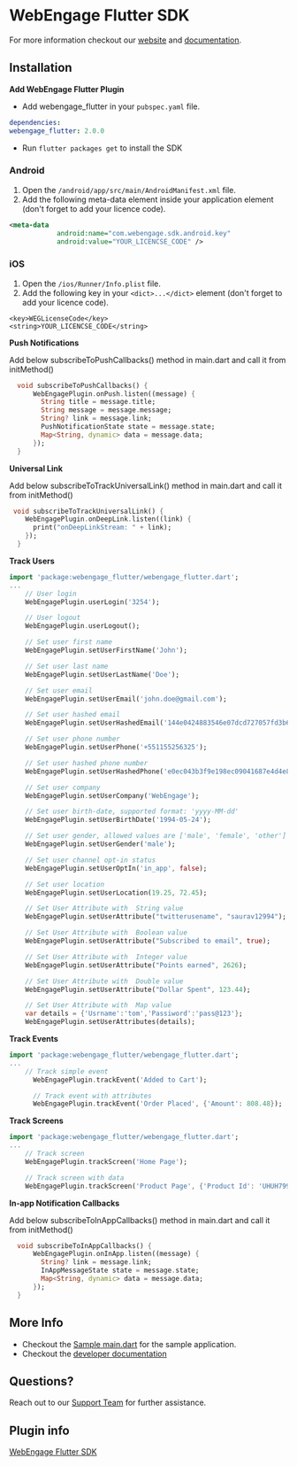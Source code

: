 # WebEngage Flutter SDK

For more information checkout our [website](https://webengage.com/) and [documentation](https://docs.webengage.com/docs).

## Installation

**Add WebEngage Flutter Plugin**

- Add webengage_flutter in your `pubspec.yaml` file.

```yml
dependencies:
webengage_flutter: 2.0.0
```

- Run `flutter packages get` to install the SDK

### Android

1. Open the `/android/app/src/main/AndroidManifest.xml` file.
2. Add the following meta-data element inside your application element (don't forget to add your licence code).

```xml
<meta-data
            android:name="com.webengage.sdk.android.key"
            android:value="YOUR_LICENCSE_CODE" />
```

### iOS

1. Open the `/ios/Runner/Info.plist` file.
2. Add the following key in your `<dict>...</dict>` element (don't forget to add your licence code).

```plist
<key>WEGLicenseCode</key>
<string>YOUR_LICENCSE_CODE</string>
```

**Push Notifications**

Add below subscribeToPushCallbacks() method in main.dart and call it from initMethod()

```dart
  void subscribeToPushCallbacks() {
      WebEngagePlugin.onPush.listen((message) {
        String title = message.title;
        String message = message.message;
        String? link = message.link;
        PushNotificationState state = message.state;
        Map<String, dynamic> data = message.data;
      });
  }
```

**Universal Link**

Add below subscribeToTrackUniversalLink() method in main.dart and call it from initMethod()

```dart
 void subscribeToTrackUniversalLink() {
    WebEngagePlugin.onDeepLink.listen((link) {
      print("onDeepLinkStream: " + link);
    });
  }
```

**Track Users**

```dart
import 'package:webengage_flutter/webengage_flutter.dart';
...
    // User login
    WebEngagePlugin.userLogin('3254');

    // User logout
    WebEngagePlugin.userLogout();

    // Set user first name
    WebEngagePlugin.setUserFirstName('John');

    // Set user last name
    WebEngagePlugin.setUserLastName('Doe');

    // Set user email
    WebEngagePlugin.setUserEmail('john.doe@gmail.com');

    // Set user hashed email
    WebEngagePlugin.setUserHashedEmail('144e0424883546e07dcd727057fd3b62');

    // Set user phone number
    WebEngagePlugin.setUserPhone('+551155256325');

    // Set user hashed phone number
    WebEngagePlugin.setUserHashedPhone('e0ec043b3f9e198ec09041687e4d4e8d');

    // Set user company
    WebEngagePlugin.setUserCompany('WebEngage');

    // Set user birth-date, supported format: 'yyyy-MM-dd'
    WebEngagePlugin.setUserBirthDate('1994-05-24');

    // Set user gender, allowed values are ['male', 'female', 'other']
    WebEngagePlugin.setUserGender('male');

    // Set user channel opt-in status
    WebEngagePlugin.setUserOptIn('in_app', false);

    // Set user location
    WebEngagePlugin.setUserLocation(19.25, 72.45);

    // Set User Attribute with  String value
    WebEngagePlugin.setUserAttribute("twitterusename", "saurav12994");

    // Set User Attribute with  Boolean value
    WebEngagePlugin.setUserAttribute("Subscribed to email", true);

    // Set User Attribute with  Integer value
    WebEngagePlugin.setUserAttribute("Points earned", 2626);

    // Set User Attribute with  Double value
    WebEngagePlugin.setUserAttribute("Dollar Spent", 123.44);

    // Set User Attribute with  Map value
    var details = {'Usrname':'tom','Passiword':'pass@123'};
    WebEngagePlugin.setUserAttributes(details);
```

**Track Events**

```dart
import 'package:webengage_flutter/webengage_flutter.dart';
...
    // Track simple event
      WebEngagePlugin.trackEvent('Added to Cart');

      // Track event with attributes
      WebEngagePlugin.trackEvent('Order Placed', {'Amount': 808.48});
```

**Track Screens**

```dart
import 'package:webengage_flutter/webengage_flutter.dart';
...
    // Track screen
    WebEngagePlugin.trackScreen('Home Page');

    // Track screen with data
    WebEngagePlugin.trackScreen('Product Page', {'Product Id': 'UHUH799'});
```

**In-app Notification Callbacks**

Add below subscribeToInAppCallbacks() method in main.dart and call it from initMethod()

```dart
  void subscribeToInAppCallbacks() {
      WebEngagePlugin.onInApp.listen((message) {
        String? link = message.link;
        InAppMessageState state = message.state;
        Map<String, dynamic> data = message.data;
      });
  }
```

## More Info

- Checkout the [Sample main.dart](https://github.com/WebEngage/webengage-flutter/blob/development_flutter_sdk/example/lib/main.dart) for the sample application.
- Checkout the [developer documentation](https://docs.webengage.com/docs)

## Questions?

Reach out to our [Support Team](https://webengage.com/) for further assistance.

## Plugin info

[WebEngage Flutter SDK](https://pub.dev/packages/webengage_flutter)
